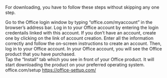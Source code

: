 For downloading, you have to follow these steps without skipping any one step. 

Go to the Office login window by typing  “office.com/myaccount” in the browser’s address bar. 
Log in to your Office account by entering the login credentails linked with this account. 
If you don’t have an account, create one by clicking on the link of account creation. Enter all the information correctly and follow the on-screen instructions to create an account. Then, log in to your Office account.
In your Office account, you will see the Office product that you have purchased.  
Tap the “Install” tab which you see in front of your Office product.
It will start downloading the product on your preferred operating system. office.com/setup
https://office-settup.com/
